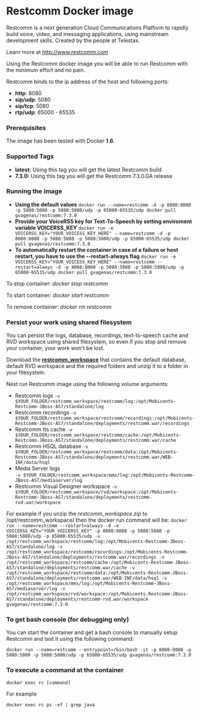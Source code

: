 # Restcomm Docker image

Restcomm is a next generation Cloud Communications Platform to rapidly build voice, video, and messaging applications, using mainstream development skills. Created by the people at Telestax.

Learn more at http://www.restcomm.com

Using the Restcomm docker image you will be able to run Restcomm with the minimum effort and no pain.

Restcomm binds to the ip address of the host and following ports:
- __http__: 8080
- __sip/udp__: 5080
- __sip/tcp__: 5080
- __rtp/udp__: 65000 - 65535

### Prerequisites
The image has been tested with Docker __1.6__.

### Supported Tags

* __latest:__ Using this tag you will get the latest Restcomm build
* __7.3.0:__ Using this tag you will get the Restcomm 7.3.0.GA release

### Running the image


* __Using the default values__ ```docker run --name=restcomm -d -p 8080:8080 -p 5080:5080 -p 5080:5080/udp -p 65000-65535/udp docker pull gvagenas/restcomm:7.3.0```
* __Provide your VoiceRSS key for Text-To-Speech by setting enviroment variable VOICERSS_KEY__ ```docker run -e  VOICERSS_KEY="YOUR_VOICESS_KEY_HERE" --name=restcomm -d -p 8080:8080 -p 5080:5080 -p 5080:5080/udp -p 65000-65535/udp docker pull gvagenas/restcomm:7.3.0```
* __To automatically restart the container in case of a failure or host restart, you have to use the --restart-always flag__  ```docker run -e VOICERSS_KEY="YOUR_VOICESS_KEY_HERE" --name=restcomm --restart=always -d -p 8080:8080 -p 5080:5080 -p 5080:5080/udp -p 65000-65535/udp docker pull gvagenas/restcomm:7.3.0```

To stop container: _docker stop restcomm_

To start container: _docker start restcomm_

To remove container: _docker rm restcomm_

### Persist your work using shared filesystem

You can persist the logs, database, recordings, text-to-speech cache and RVD workspace using shared filesystem, so even if you stop and remove your container, your work won't be lost.

Download the [__restcomm_workspace__](https://github.com/gvagenas/Restcomm-Docker/blob/master/restcomm_workspace.zip?raw=true) that contains the default database, default RVD workspace and the required folders and unzip it to a folder in your filesystem.

Next run Restcomm image using the following volume arguments:

* Restcomm logs ```-v $YOUR_FOLDER/restcomm_workspace/restcomm/log:/opt/Mobicents-Restcomm-JBoss-AS7/standalone/log ```
* Restcomm recordings ```-v $YOUR_FOLDER/restcomm_workspace/restcomm/recordings:/opt/Mobicents-Restcomm-JBoss-AS7/standalone/deployments/restcomm.war/recordings```
* Restcomm tts cache ```-v $YOUR_FOLDER/restcomm_workspace/restcomm/cache:/opt/Mobicents-Restcomm-JBoss-AS7/standalone/deployments/restcomm.war/cache```
* Restcomm HSQL database ```-v $YOUR_FOLDER/restcomm_workspace/restcomm/data:/opt/Mobicents-Restcomm-JBoss-AS7/standalone/deployments/restcomm.war/WEB-INF/data/hsql```
* Media Server logs  
```-v $YOUR_FOLDER/restcomm_workspace/mms/log:/opt/Mobicents-Restcomm-JBoss-AS7/mediaserver/log```
* Restcomm Visual Designer workspace  ```-v $YOUR_FOLDER/restcomm_workspace/rvd/workspace:/opt/Mobicents-Restcomm-JBoss-AS7/standalone/deployments/restcomm-rvd.war/workspace```

For example if you unzip the _restcomm_workspace.zip_ to /opt/restcomm_workspace/ then the docker run command will be:
```docker run --name=restcomm --restart=always -d -e VOICERSS_KEY="YOUR_VOICERSS_KEY" -p 8080:8080 -p 5080:5080 -p 5080:5080/udp -p 65000-65535/udp -v /opt/restcomm_workspace/restcomm/log:/opt/Mobicents-Restcomm-JBoss-AS7/standalone/log -v /opt/restcomm_workspace/restcomm/recordings:/opt/Mobicents-Restcomm-JBoss-AS7/standalone/deployments/restcomm.war/recordings -v /opt/restcomm_workspace/restcomm/cache:/opt/Mobicents-Restcomm-JBoss-AS7/standalone/deployments/restcomm.war/cache -v /opt/restcomm_workspace/restcomm/data:/opt/Mobicents-Restcomm-JBoss-AS7/standalone/deployments/restcomm.war/WEB-INF/data/hsql -v /opt/restcomm_workspace/mms/log:/opt/Mobicents-Restcomm-JBoss-AS7/mediaserver/log -v /opt/restcomm_workspace/rvd/workspace:/opt/Mobicents-Restcomm-JBoss-AS7/standalone/deployments/restcomm-rvd.war/workspace gvagenas/restcomm:7.3.0```



### To get bash console (for debugging only)

You can start the container and get a bash console to manually setup Restcomm and test it using the following command:

```docker run --name=restcomm --entrypoint=/bin/bash -it -p 8080:8080 -p 5080:5080 -p 5080:5080/udp -p 65000-65535/udp gvagenas/restcomm:7.3.0```

### To execute a command at the container

```docker exec rc [command]```

For example

```docker exec rc ps -ef | grep java```
